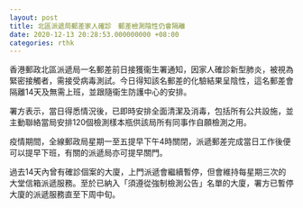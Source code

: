 ```yaml
---
layout: post
title: 北區派遞局郵差家人確診　郵差檢測陰性仍會隔離
date: 2020-12-13 20:28:53.000000000 +08:00
categories: rthk
---
```


香港郵政北區派遞局一名郵差前日接獲衞生署通知，因家人確診新型肺炎，被視為緊密接觸者，需接受病毒測試。今日得知該名郵差的化驗結果呈陰性，這名郵差會隔離14天及無需上班，並跟隨衞生防護中心的安排。

署方表示，當日得悉情況後，已即時安排全面清潔及消毒，包括所有公共設施，並主動聯絡當局安排120個檢測樣本瓶供該局所有同事作自願檢測之用。

疫情期間，全線郵政局星期一至五提早下午4時關閉，派遞郵差完成當日工作後便可以提早下班，有關的派遞局亦可提早關門。

過去14天內曾有確診個案的大廈，上門派遞會繼續暫停，但會維持每星期三次的大堂信箱派遞服務。至於已納入「須遵從強制檢測公告」名單的大廈，署方已暫停大廈的派遞服務直至下周中旬。
